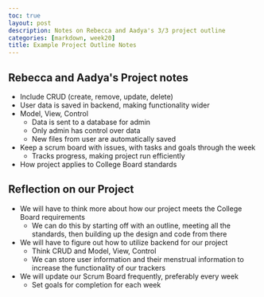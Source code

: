 ```yaml
---
toc: true
layout: post
description: Notes on Rebecca and Aadya's 3/3 project outline
categories: [markdown, week20] 
title: Example Project Outline Notes
---
```


## Rebecca and Aadya's Project notes
- Include CRUD (create, remove, update, delete)
- User data is saved in backend, making functionality wider
- Model, View, Control
    - Data is sent to a database for admin
    - Only admin has control over data
    - New files from user are automatically saved
- Keep a scrum board with issues, with tasks and goals through the week
    - Tracks progress, making project run efficiently
- How project applies to College Board standards

## Reflection on our Project
- We will have to think more about how our project meets the College Board requirements
    - We can do this by starting off with an outline, meeting all the standards, then building up the design and code from there
- We will have to figure out how to utilize backend for our project
    - Think CRUD and Model, View, Control
    - We can store user information and their menstrual information to increase the functionality of our trackers
- We will update our Scrum Board frequently, preferably every week
    - Set goals for completion for each week